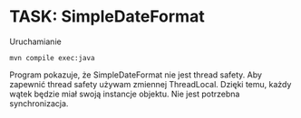 # TASK: SimpleDateFormat

Uruchamianie
```
mvn compile exec:java
```
Program pokazuje, że SimpleDateFormat nie jest thread safety. Aby zapewnić thread safety używam zmiennej ThreadLocal. Dzięki temu, każdy wątek będzie miał swoją instancje objektu. Nie jest potrzebna synchronizacja.
